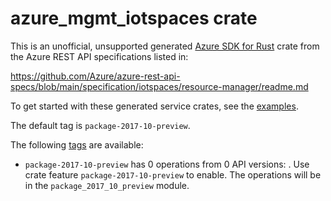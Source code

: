 # azure_mgmt_iotspaces crate

This is an unofficial, unsupported generated [Azure SDK for Rust](https://github.com/Azure/azure-sdk-for-rust/tree/legacy) crate from the Azure REST API specifications listed in:

https://github.com/Azure/azure-rest-api-specs/blob/main/specification/iotspaces/resource-manager/readme.md

To get started with these generated service crates, see the [examples](https://github.com/Azure/azure-sdk-for-rust/blob/legacy/services/README.md#examples).

The default tag is `package-2017-10-preview`.

The following [tags](https://github.com/Azure/azure-sdk-for-rust/blob/legacy/services/tags.md) are available:

- `package-2017-10-preview` has 0 operations from 0 API versions: . Use crate feature `package-2017-10-preview` to enable. The operations will be in the `package_2017_10_preview` module.